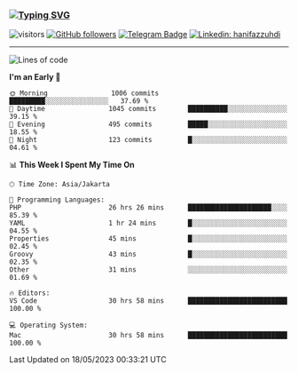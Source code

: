 ### [![Typing SVG](https://readme-typing-svg.herokuapp.com?font=lato&size=22&lines=Hi+There+👋)](https://git.io/typing-svg) 

![visitors](https://visitor-badge.glitch.me/badge?page_id=hanifazzuhdi.hanifazzuhdi)
[![GitHub followers](https://img.shields.io/github/followers/hanifazzuhdi?label=Follow&style=social)](https://github.com/hanifazzuhdi/?tab=follow) 
[![Telegram Badge](https://img.shields.io/badge/-hanif0198-blue?style=social&logo=telegram&link=https://www.t.me/hanif0198/)](https://www.t.me/hanif0198/) 
[![Linkedin: hanifazzuhdi](https://img.shields.io/badge/-hanifazzuhdi-blue?style=flat-square&logo=Linkedin&logoColor=white&link=https://www.linkedin.com/in/hanif-az-zuhdi-69688019b/)](https://www.linkedin.com/in/hanif-az-zuhdi-69688019b/) 

<hr/>

<!--START_SECTION:waka-->
![Lines of code](https://img.shields.io/badge/From%20Hello%20World%20I%27ve%20Written-18.8%20million%20lines%20of%20code-blue)

**I'm an Early 🐤** 

```text
🌞 Morning                1006 commits        █████████░░░░░░░░░░░░░░░░   37.69 % 
🌆 Daytime                1045 commits        ██████████░░░░░░░░░░░░░░░   39.15 % 
🌃 Evening                495 commits         █████░░░░░░░░░░░░░░░░░░░░   18.55 % 
🌙 Night                  123 commits         █░░░░░░░░░░░░░░░░░░░░░░░░   04.61 % 
```


📊 **This Week I Spent My Time On** 

```text
🕑︎ Time Zone: Asia/Jakarta

💬 Programming Languages: 
PHP                      26 hrs 26 mins      █████████████████████░░░░   85.39 % 
YAML                     1 hr 24 mins        █░░░░░░░░░░░░░░░░░░░░░░░░   04.55 % 
Properties               45 mins             █░░░░░░░░░░░░░░░░░░░░░░░░   02.45 % 
Groovy                   43 mins             █░░░░░░░░░░░░░░░░░░░░░░░░   02.35 % 
Other                    31 mins             ░░░░░░░░░░░░░░░░░░░░░░░░░   01.69 % 

🔥 Editors: 
VS Code                  30 hrs 58 mins      █████████████████████████   100.00 % 

💻 Operating System: 
Mac                      30 hrs 58 mins      █████████████████████████   100.00 % 
```


 Last Updated on 18/05/2023 00:33:21 UTC
<!--END_SECTION:waka-->

